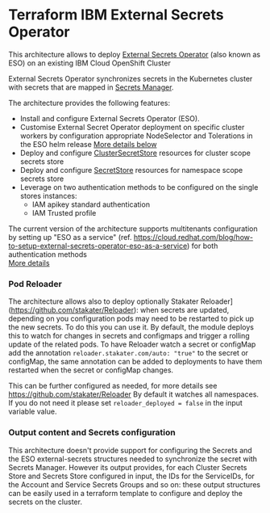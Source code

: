 # Terraform IBM External Secrets Operator

This architecture allows to deploy [External Secrets Operator](https://external-secrets.io/latest/) (also known as ESO) on an existing IBM Cloud OpenShift Cluster

External Secrets Operator synchronizes secrets in the Kubernetes cluster with secrets that are mapped in [Secrets Manager](https://cloud.ibm.com/docs/secrets-manager).

The architecture provides the following features:
- Install and configure External Secrets Operator (ESO).
- Customise External Secret Operator deployment on specific cluster workers by configuration appropriate NodeSelector and Tolerations in the ESO helm release [More details below](#customise-eso-deployment-on-specific-cluster-nodes)
- Deploy and configure [ClusterSecretStore](https://external-secrets.io/latest/api/clustersecretstore/) resources for cluster scope secrets store
- Deploy and configure [SecretStore](https://external-secrets.io/latest/api/secretstore/) resources for namespace scope secrets store
- Leverage on two authentication methods to be configured on the single stores instances:
  - IAM apikey standard authentication
  - IAM Trusted profile

The current version of the architecture supports multitenants configuration by setting up "ESO as a service" (ref. https://cloud.redhat.com/blog/how-to-setup-external-secrets-operator-eso-as-a-service) for both authentication methods<br/>
[More details](https://github.com/terraform-ibm-modules/terraform-ibm-external-secrets-operator#example-of-multitenancy-configuration-example-in-namespaced-externalsecrets-stores)

### Pod Reloader

The architecture allows also to deploy optionally Stakater Reloader](https://github.com/stakater/Reloader): when secrets are updated, depending on you configuration pods may need to be restarted to pick up the new secrets. To do this you can use it.
By default, the module deploys this to watch for changes in secrets and configmaps and trigger a rolling update of the related pods.
To have Reloader watch a secret or configMap add the annotation `reloader.stakater.com/auto: "true"` to the secret or configMap, the same annotation can be added to deployments to have them restarted when the secret or configMap changes.

This can be further configured as needed, for more details see https://github.com/stakater/Reloader By default it watches all namespaces.
If you do not need it please set `reloader_deployed = false` in the input variable value.

### Output content and Secrets configuration

This architecture doesn't provide support for configuring the Secrets and the ESO external-secrets structures needed to synchronize the secret with Secrets Manager.
However its output provides, for each Cluster Secrets Store and Secrets Store configured in input, the IDs for the ServiceIDs, for the Account and Service Secrets Groups and so on: these output structures can be easily used in a terraform template to configure and deploy the secrets on the cluster.
